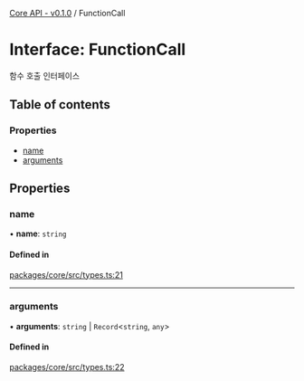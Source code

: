 [Core API - v0.1.0](/api-reference/core/) / FunctionCall

# Interface: FunctionCall

함수 호출 인터페이스

## Table of contents

### Properties

- [name](#name)
- [arguments](#arguments)

## Properties

### <a id="name" name="name"></a> name

• **name**: `string`

#### Defined in

[packages/core/src/types.ts:21](https://github.com/robotaio/robota/blob/main/packages/core/src/types.ts#L21)

___

### <a id="arguments" name="arguments"></a> arguments

• **arguments**: `string` \| `Record`\<`string`, `any`\>

#### Defined in

[packages/core/src/types.ts:22](https://github.com/robotaio/robota/blob/main/packages/core/src/types.ts#L22)
